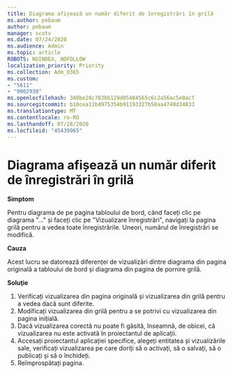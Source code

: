 ```yaml
---
title: Diagrama afișează un număr diferit de înregistrări în grilă
ms.author: pebaum
author: pebaum
manager: scotv
ms.date: 07/24/2020
ms.audience: Admin
ms.topic: article
ROBOTS: NOINDEX, NOFOLLOW
localization_priority: Priority
ms.collection: Adm_O365
ms.custom:
- "5611"
- "9002930"
ms.openlocfilehash: 3d0be28c783bb129d05484565c6c2a56ac5e0acf
ms.sourcegitcommit: b10cea11b4975354b91193327b58aa4740d34833
ms.translationtype: MT
ms.contentlocale: ro-RO
ms.lasthandoff: 07/28/2020
ms.locfileid: "45439965"
---
```

# <a name="chart-shows-different-number-of-records-in-grid"></a>Diagrama afișează un număr diferit de înregistrări în grilă

**Simptom**

Pentru diagrama de pe pagina tabloului de bord, când faceți clic pe diagrama "..." și faceți clic pe "Vizualizare înregistrări", navigați la pagina grilă pentru a vedea toate înregistrările. Uneori, numărul de înregistrări se modifică.

**Cauza**

Acest lucru se datorează diferenței de vizualizări dintre diagrama din pagina originală a tabloului de bord și diagrama din pagina de pornire grilă.  

**Soluţie**

1. Verificați vizualizarea din pagina originală și vizualizarea din grilă pentru a vedea dacă sunt diferite.
2. Modificați vizualizarea din grilă pentru a se potrivi cu vizualizarea din pagina inițială.
3. Dacă vizualizarea corectă nu poate fi găsită, înseamnă, de obicei, că vizualizarea nu este activată în proiectantul de aplicații.
4. Accesați proiectantul aplicației specifice, alegeți entitatea și vizualizările sale, verificați vizualizarea pe care doriți să o activați, să o salvați, să o publicați și să o închideți.
5. Reîmprospătați pagina.